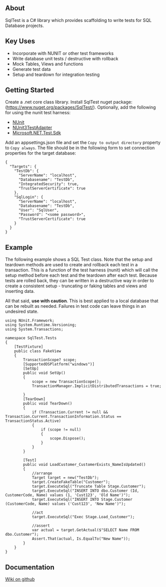 ## About
SqlTest is a C# library which provides scaffolding to write tests for SQL Database projects.

## Key Uses
 - Incorporate with NUNIT or other test frameworks
 - Write database unit tests / destructive with rollback
 - Mock Tables, Views and functions
 - Generate test data
 - Setup and teardown for integration testing

## Getting Started

Create a .net core class library. Install SqlTest nuget package: (https://www.nuget.org/packages/SqlTest/).  Optionally, add the following for using the nunit test harness:

 - [NUnit](https://www.nuget.org/packages/NUnit)
 - [NUnit3TestAdapter](https://www.nuget.org/packages/NUnit3TestAdapter/4.5.0-alpha.4)
 - [Microsoft.NET.Test.Sdk](https://www.nuget.org/packages/Microsoft.NET.Test.Sdk)

Add an appsettings.json file and set the `Copy to output directory` property to `Copy always`.  The file should be in the following form to set connection properties for the target database:
```
{
  "Targets": {
    "TestDb": {
      "ServerName": "localhost",
      "Databasename": "TestDb",
      "IntegratedSecurity": true,
      "TrustServerCertificate": true
    },
    "SqlLogin": {
      "ServerName": "localhost",
      "Databasename": "TestDb",
      "User": "SqlUser",
      "Password": "<some password>",
      "TrustServerCertificate": true
    }
  }
}
```

## Example
The following example shows a SQL Test class. Note that the setup and teardown methods are used to create and rollback each test in a transaction. This is a function of the test harness (nunit) which will call the setup method before each test and the teardown after each test. Because tests are rolled back, they can be written in a destructive way in order to create a consistent setup - truncating or faking tables and views and inserting data.

All that said, **use with caution**.  This is best applied to a local database that can be rebuilt as needed.  Failures in test code can leave things in an undesired state.

```
using NUnit.Framework;
using System.Runtime.Versioning;
using System.Transactions;

namespace SqlTest.Tests
{
    [TestFixture]
    public class FakeView
    {
        TransactionScope? scope;
        [SupportedOSPlatform("windows")]
        [SetUp]
        public void SetUp()
        {
            scope = new TransactionScope();
            TransactionManager.ImplicitDistributedTransactions = true;

        }
        [TearDown]
        public void TearDown()
        {
            if (Transaction.Current != null && Transaction.Current.TransactionInformation.Status == TransactionStatus.Active)
            {
                if (scope != null)
                {
                    scope.Dispose();
                }
            }
        }

        [Test]
        public void LoadCustomer_CustomerExists_NameIsUpdated()
        {
            //arrange
            Target target = new("TestDb");
            target.CreateFakeTable("Customer");
            target.ExecuteSql("Truncate Table Stage.Customer");
            target.ExecuteSql("INSERT INTO dbo.Customer (Id, CustomerCode, Name) values (1, 'Cust123', 'Old Name')");
            target.ExecuteSql("INSERT INTO Stage.Customer (CustomerCode, Name) values ('Cust123', 'New Name')");

            //act
            target.ExecuteSql("Exec Stage.Load_Customer");

            //assert
            var actual = target.GetActual($"SELECT Name FROM dbo.Customer");
            Assert.That(actual, Is.EqualTo("New Name"));
        }
    }
}
```

## Documentation
[Wiki on github](https://github.com/MarkWojciechowicz/SqlTest/wiki)